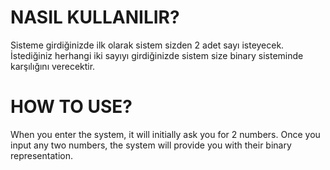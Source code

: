 # NASIL KULLANILIR?
Sisteme girdiğinizde ilk olarak sistem sizden 2 adet sayı isteyecek. İstediğiniz herhangi iki sayıyı girdiğinizde sistem size binary sisteminde karşılığını verecektir.

# HOW TO USE?
When you enter the system, it will initially ask you for 2 numbers. Once you input any two numbers, the system will provide you with their binary representation.
